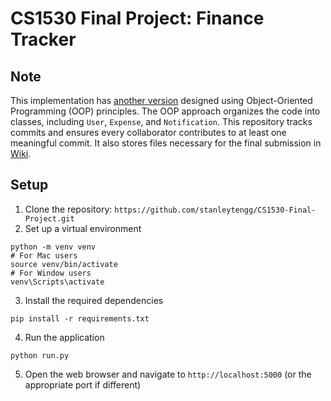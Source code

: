 # CS1530 Final Project: Finance Tracker
## Note
This implementation has <a href="https://github.com/stanleytengg/Finance-Management-App" target="_blank">another version</a> designed using Object-Oriented Programming (OOP) principles. The OOP approach organizes the code into classes, including `User`, `Expense`, and `Notification`. This repository tracks commits and ensures every collaborator contributes to at least one meaningful commit. It also stores files necessary for the final submission in [Wiki](https://github.com/stanleytengg/CS1530-Final-Project/wiki).
## Setup
1. Clone the repository: `https://github.com/stanleytengg/CS1530-Final-Project.git`
2. Set up a virtual environment
```
python -m venv venv
# For Mac users
source venv/bin/activate
# For Window users
venv\Scripts\activate
```
3. Install the required dependencies
```
pip install -r requirements.txt
```
4. Run the application
```
python run.py
```
5. Open the web browser and navigate to `http://localhost:5000` (or the appropriate port if different)
